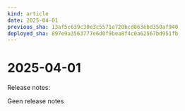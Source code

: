 ```yaml
---
kind: article
date: 2025-04-01
previous_sha: 13af5c639c30e3c5571e720bcd863ebd350af940
deployed_sha: 897e9a3563777e6d0f9bea8f4c0a62567bd951fb
---
```


# 2025-04-01

Release notes:

Geen release notes
